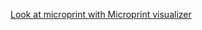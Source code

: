 [Look at microprint with Microprint visualizer](https://alphasteam.github.io/microprint-visualizer/?url=https://api.github.com/repos/AlphaSteam/microprint-generator/contents/Examples/With-custom-rules/microprint/custom_microprint_name.svg&ref=refs/heads/matrix_actions)
